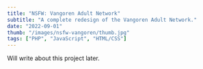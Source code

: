 ```yaml
---
title: "NSFW: Vangoren Adult Network"
subtitle: "A complete redesign of the Vangoren Adult Network."
date: "2022-09-01"
thumb: "/images/nsfw-vangoren/thumb.jpg"
tags: ["PHP", "JavaScript", "HTML/CSS"]
---
```


Will write about this project later.